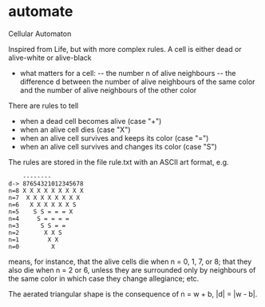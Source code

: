 # automate
Cellular Automaton

Inspired from Life, but with more complex rules. A cell is either dead or alive-white or alive-black
- what matters for a cell:
-- the number n of alive neighbours
-- the difference d between the number of alive neighbours of the same color and the number of alive neighbours of the other color

There are rules to tell
- when a dead cell becomes alive (case "+")
- when an alive cell dies (case "X")
- when an alive cell survives and keeps its color (case "=")
- when an alive cell survives and changes its color (case "S")

The rules are stored in the file rule.txt with an ASCII art format, e.g.
```
    --------
d-> 87654321012345678
n=8 X X X X X X X X X
n=7  X X X X X X X X 
n=6   X X X X X X S  
n=5    S S = = = X   
n=4     S = = = =    
n=3      S S = =     
n=2       X X S      
n=1        X X       
n=0         X        
```

means, for instance, that the alive cells die when n = 0, 1, 7, or 8;
that they also die when n = 2 or 6, unless they are surrounded only by neighbours of the same color in which case they change allegiance;
etc.

The aerated triangular shape is the consequence of n = w + b, |d| = |w - b|.
